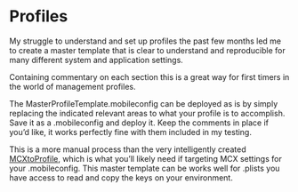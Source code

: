 # Profiles

My struggle to understand and set up profiles the past few months led me to create a master template that is clear to understand and reproducible for many different system and application settings.

Containing commentary on each section this is a great way for first timers in the world of management profiles.

The MasterProfileTemplate.mobileconfig can be deployed as is by simply replacing the indicated relevant areas to what your profile is to accomplish. Save it as a .mobileconfig and deploy it. Keep the comments in place if you’d like, it works perfectly fine with them included in my testing.

This is a more manual process than the very intelligently created [MCXtoProfile](https://github.com/timsutton/mcxToProfile), which is what you’ll likely need if targeting MCX settings for your .mobileconfig. This master template can be works well for .plists you have access to read and copy the keys on your environment.
